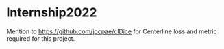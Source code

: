 # Internship2022

Mention to https://github.com/jocpae/clDice for Centerline loss and metric required for this project. 

